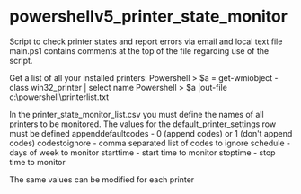 # powershellv5_printer_state_monitor
Script to check printer states and report errors via email and local text file
main.ps1 contains comments at the top of the file regarding use of the script.

Get a list of all your installed printers:
Powershell > $a = get-wmiobject -class win32_printer | select name
Powershell > $a |out-file c:\powershell\printerlist.txt

In the printer_state_monitor_list.csv you must define the names of all printers to be monitored. 
The values for the default_printer_settings row must be defined
appenddefaultcodes - 0 (append codes) or 1 (don't append codes)
codestoignore - comma separated list of codes to ignore
schedule - days of week to monitor
starttime - start time to monitor
stoptime - stop time to monitor

The same values can be modified for each printer
